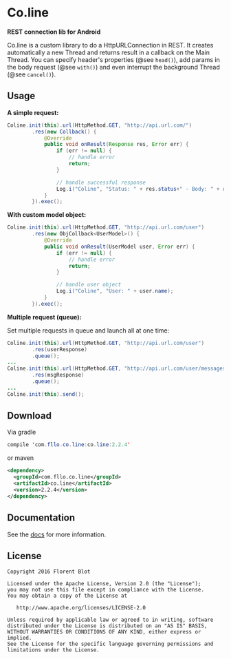 Co.line
=======

**REST connection lib for Android**

Co.line is a custom library to do a HttpURLConnection in REST. It creates automatically a new Thread and returns result in a callback on the Main Thread. You can specify header's properties (@see `head()`), add params in the body request (@see `with()`) and even interrupt the background Thread (@see `cancel()`).

Usage
------

**A simple request:**

```java
Coline.init(this).url(HttpMethod.GET, "http://api.url.com/")
        .res(new Collback() {
            @Override
            public void onResult(Response res, Error err) {
                if (err != null) {
                    // handle error
                    return;
                }

                // handle successful response
                Log.i("Coline", "Status: " + res.status+" - Body: " + res.body);
            }
        }).exec();
```

**With custom model object:**

```java
Coline.init(this).url(HttpMethod.GET, "http://api.url.com/user")
        .res(new ObjCollback<UserModel>() {
            @Override
            public void onResult(UserModel user, Error err) {
                if (err != null) {
                    // handle error
                    return;
                }

                // handle user object
                Log.i("Coline", "User: " + user.name);
            }
        }).exec();
```

**Multiple request (queue):**

Set multiple requests in queue and launch all at one time:

```java
Coline.init(this).url(HttpMethod.GET, "http://api.url.com/user")
        .res(userResponse)
        .queue();
...
Coline.init(this).url(HttpMethod.GET, "http://api.url.com/user/messages")
        .res(msgResponse)
        .queue();
...
Coline.init(this).send();
```

Download
--------

Via gradle
```java
compile 'com.fllo.co.line:co.line:2.2.4'
```
or maven
```xml
<dependency>
  <groupId>com.fllo.co.line</groupId>
  <artifactId>co.line</artifactId>
  <version>2.2.4</version>
</dependency>
```

Documentation
--------

See the [docs](https://github.com/Gitdefllo/Co.line/blob/master/DOCS.md) for more information.


License
--------

    Copyright 2016 Florent Blot
    
    Licensed under the Apache License, Version 2.0 (the "License");
    you may not use this file except in compliance with the License.
    You may obtain a copy of the License at

       http://www.apache.org/licenses/LICENSE-2.0

    Unless required by applicable law or agreed to in writing, software
    distributed under the License is distributed on an "AS IS" BASIS,
    WITHOUT WARRANTIES OR CONDITIONS OF ANY KIND, either express or implied.
    See the License for the specific language governing permissions and
    limitations under the License.
